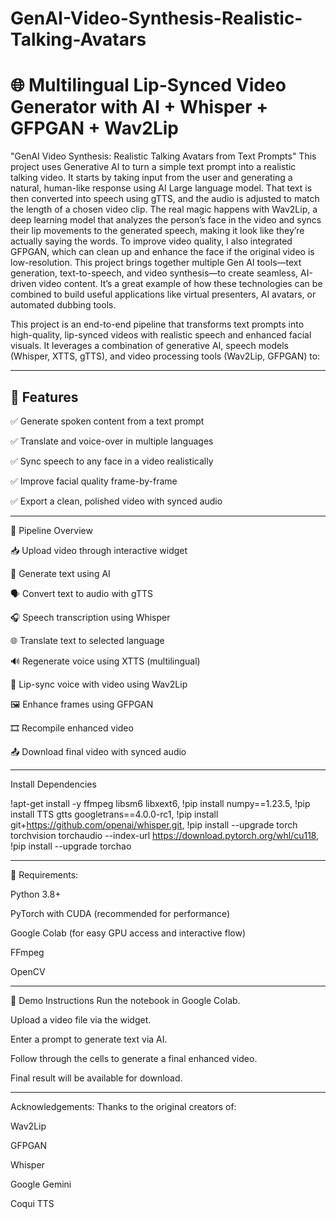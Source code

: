# GenAI-Video-Synthesis-Realistic-Talking-Avatars
# 🌐 Multilingual Lip-Synced Video Generator with AI + Whisper + GFPGAN + Wav2Lip

"GenAI Video Synthesis: Realistic Talking Avatars from Text Prompts" This project uses Generative AI to turn a simple text prompt into a realistic talking video. It starts by taking input from the user and generating a natural, human-like response using AI Large language model. That text is then converted into speech using gTTS, and the audio is adjusted to match the length of a chosen video clip. The real magic happens with Wav2Lip, a deep learning model that analyzes the person’s face in the video and syncs their lip movements to the generated speech, making it look like they’re actually saying the words. To improve video quality, I also integrated GFPGAN, which can clean up and enhance the face if the original video is low-resolution. This project brings together multiple Gen AI tools—text generation, text-to-speech, and video synthesis—to create seamless, AI-driven video content. It’s a great example of how these technologies can be combined to build useful applications like virtual presenters, AI avatars, or automated dubbing tools.

This project is an end-to-end pipeline that transforms text prompts into high-quality, lip-synced videos with realistic speech and enhanced facial visuals. It leverages a combination of generative AI, speech models (Whisper, XTTS, gTTS), and video processing tools (Wav2Lip, GFPGAN) to:

---

## 🚀 Features

✅ Generate spoken content from a text prompt

✅ Translate and voice-over in multiple languages

✅ Sync speech to any face in a video realistically

✅ Improve facial quality frame-by-frame

✅ Export a clean, polished video with synced audio

---

🧠 Pipeline Overview

📥 Upload video through interactive widget

💬 Generate text using AI

🗣️ Convert text to audio with gTTS

🎧 Speech transcription using Whisper

🌐 Translate text to selected language

🔊 Regenerate voice using XTTS (multilingual)

👄 Lip-sync voice with video using Wav2Lip

🖼️ Enhance frames using GFPGAN

🎞️ Recompile enhanced video

📤 Download final video with synced audio

---

Install Dependencies

!apt-get install -y ffmpeg libsm6 libxext6,
!pip install numpy==1.23.5,
!pip install TTS gtts googletrans==4.0.0-rc1,
!pip install git+https://github.com/openai/whisper.git,
!pip install --upgrade torch torchvision torchaudio --index-url https://download.pytorch.org/whl/cu118,
!pip install --upgrade torchao

---

📌 Requirements:

Python 3.8+

PyTorch with CUDA (recommended for performance)

Google Colab (for easy GPU access and interactive flow)

FFmpeg

OpenCV

---

🧪 Demo Instructions
Run the notebook in Google Colab.

Upload a video file via the widget.

Enter a prompt to generate text via AI.

Follow through the cells to generate a final enhanced video.

Final result will be available for download.

---

Acknowledgements:
Thanks to the original creators of:

Wav2Lip

GFPGAN

Whisper

Google Gemini

Coqui TTS
